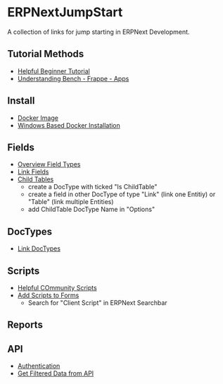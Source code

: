 # ERPNextJumpStart

A collection of links for jump starting in ERPNext Development.

## Tutorial Methods

- [Helpful Beginner Tutorial](https://frappe.school/courses/frappe-framework-tutorial)
- [Understanding Bench - Frappe - Apps](https://github.com/frappe/frappe/wiki/The-Hitchhiker%27s-Guide-to-Installing-Frapp%C3%A9-on-Linux/31019602d7f2b622e9ccb73acc766fa9541e8ec0)

## Install

- [Docker Image](https://github.com/frappe/frappe_docker)
- [Windows Based Docker Installation](https://github.com/frappe/frappe_docker/blob/main/docs/troubleshoot.md#letsencrypt-companion-not-working)

## Fields

- [Overview Field Types](https://docs.erpnext.com/docs/v13/user/manual/en/customize-erpnext/articles/field-types)
- [Link Fields](https://docs.erpnext.com/docs/v13/user/manual/en/customize-erpnext/articles/dynamic-link-fields)
- [Child Tables]()
  - create a DocType with ticked "Is ChildTable"
  - create a field in other DocType of type "Link" (link one Entitiy) or "Table" (link multiple Entities)
  - add ChildTable DocType Name in "Options"

## DocTypes

- [Link DocTypes]()

## Scripts

- [Helpful COmmunity Scripts](https://github.com/frappe/erpnext/wiki/Community-Developed-Custom-Scripts)
- [Add Scripts to Forms](https://frappeframework.com/docs/v13/user/en/api/form)
  - Search for "Client Script" in ERPNext Searchbar

## Reports

## API

- [Authentication](https://frappeframework.com/docs/v13/user/en/api/rest#1-token-based-authentication)
- [Get Filtered Data from API](https://discuss.erpnext.com/t/fetch-doctype-list-included-childtable-by-rest-api/83588/2?u=fgiering)
